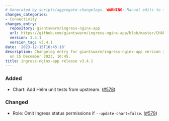 ```yaml
---
# Generated by scripts/aggregate-changelogs. WARNING: Manual edits to this files will be overwritten.
changes_categories:
- Connectivity
changes_entry:
  repository: giantswarm/ingress-nginx-app
  url: https://github.com/giantswarm/ingress-nginx-app/blob/master/CHANGELOG.md#341---2023-12-15
  version: 3.4.1
  version_tag: v3.4.1
date: '2023-12-15T16:45:18'
description: Changelog entry for giantswarm/ingress-nginx-app version 3.4.1, published
  on 15 December 2023, 16:45.
title: ingress-nginx-app release v3.4.1
---
```


### Added
- Chart: Add Helm unit tests from upstream. ([#578](https://github.com/giantswarm/ingress-nginx-app/pull/578))
### Changed
- Role: Omit Ingress status permissions if `--update-chart=false`. ([#579](https://github.com/giantswarm/ingress-nginx-app/pull/579))
